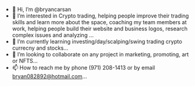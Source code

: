 - 👋 Hi, I’m @bryancarsan
- 👀 I’m interested in Crypto trading, helping people improve their trading skills and learn more about the space, coaching my team members at work, helping people build their website and business logos, research complex issues and analyzing ...
- 🌱 I’m currently learning investing/day/scalping/swing trading crypto currecny and stocks...
- 💞️ I’m looking to collaborate on any project in marketing, promoting, art or NFTS...
- 📫 How to reach me by phone (971) 208-1413 or by email bryan082892@hotmail.com...

<!---
bryancarsan/bryancarsan is a ✨ special ✨ repository because its `README.md` (this file) appears on your GitHub profile.
You can click the Preview link to take a look at your changes.
--->

